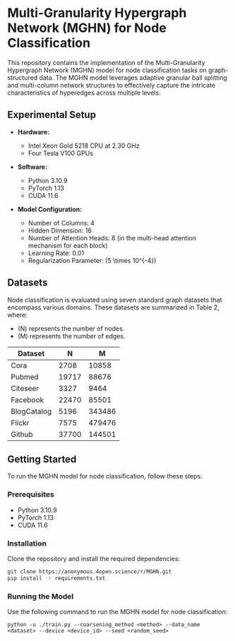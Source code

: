 # Multi-Granularity Hypergraph Network (MGHN) for Node Classification

This repository contains the implementation of the Multi-Granularity Hypergraph Network (MGHN) model for node classification tasks on graph-structured data. The MGHN model leverages adaptive granular ball splitting and multi-column network structures to effectively capture the intricate characteristics of hyperedges across multiple levels.

## Experimental Setup

- **Hardware:**
  - Intel Xeon Gold 5218 CPU at 2.30 GHz
  - Four Tesla V100 GPUs

- **Software:**
  - Python 3.10.9
  - PyTorch 1.13
  - CUDA 11.6

- **Model Configuration:**
  - Number of Columns: 4
  - Hidden Dimension: 16
  - Number of Attention Heads: 8 (in the multi-head attention mechanism for each block)
  - Learning Rate: 0.01
  - Regularization Parameter: \(5 \times 10^{-4}\)

## Datasets

Node classification is evaluated using seven standard graph datasets that encompass various domains. These datasets are summarized in Table 2, where:
- \(N\) represents the number of nodes.
- \(M\) represents the number of edges.

| Dataset     | N     | M      |
| ----------- | ----- | ------ |
| Cora        | 2708  | 10858  |
| Pubmed      | 19717 | 88676  |
| Citeseer    | 3327  | 9464   |
| Facebook    | 22470 | 85501  |
| BlogCatalog | 5196  | 343486 |
| Flickr      | 7575  | 479476 |
| Github      | 37700 | 144501 |

## Getting Started

To run the MGHN model for node classification, follow these steps:

### Prerequisites

- Python 3.10.9
- PyTorch 1.13
- CUDA 11.6

### Installation

Clone the repository and install the required dependencies:

```bash
git clone https://anonymous.4open.science/r/MGHN.git
pip install -r requirements.txt
```

### Running the Model

Use the following command to run the MGHN model for node classification:

```
python -u ./train.py --coarsening_method <method> --data_name <dataset> --device <device_id> --seed <random_seed>
```